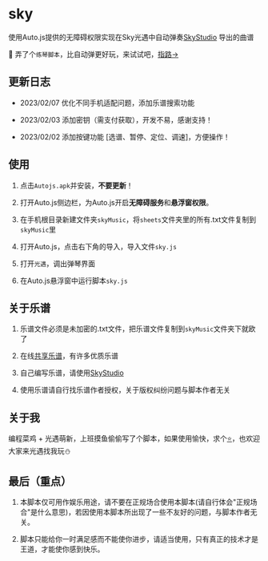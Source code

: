 # sky

使用Auto.js提供的无障碍权限实现在Sky光遇中自动弹奏[SkyStudio](https://play.google.com/store/apps/details?id=com.Maple.SkyStudio) 导出的曲谱

👋 弄了个`练琴脚本`，比自动弹更好玩，来试试吧，[指路→](https://github.com/Liang2uv/sky_practice)

## 更新日志

- 2023/02/07 优化不同手机适配问题，添加乐谱搜索功能

- 2023/02/03 添加密钥（需支付获取），开发不易，感谢支持！

- 2023/02/02 添加按键功能 [选谱、暂停、定位、调速]，方便操作！

## 使用

1. 点击`Autojs.apk`并安装，**不要更新**！

2. 打开Auto.js侧边栏，为Auto.js开启**无障碍服务**和**悬浮窗权限**。

3. 在手机根目录新建文件夹`skyMusic`，将`sheets`文件夹里的所有.txt文件复制到`skyMusic`里

4. 打开Auto.js，点击右下角的导入，导入文件`sky.js`

5. 打开`光遇`，调出弹琴界面

6. 在Auto.js悬浮窗中运行脚本`sky.js`

## 关于乐谱

1. 乐谱文件必须是未加密的.txt文件，把乐谱文件复制到`skyMusic`文件夹下就欧了

2. 在线[共享乐谱](https://github.com/StageGuard/SkyAutoPlayerScript/tree/master/shared_sheets)，有许多优质乐谱

3. 自己编写乐谱，请使用[SkyStudio](https://play.google.com/store/apps/details?id=com.Maple.SkyStudio) 

2. 使用乐谱请自行找乐谱作者授权，关于版权纠纷问题与脚本作者无关

## 关于我

编程菜鸡 + 光遇萌新，上班摸鱼偷偷写了个脚本，如果使用愉快，求个[⭐](https://github.com/Liang2uv/sky)，也欢迎大家来光遇找我玩⛄

## 最后（重点）

1. 本脚本仅可用作娱乐用途，请不要在正规场合使用本脚本(请自行体会\"正规场合\"是什么意思)，若因使用本脚本所出现了一些不友好的问题，与脚本作者无关。

2. 脚本只能给你一时满足感而不能使你进步，请适当使用，只有真正的技术才是王道，才能使你感到快乐。
